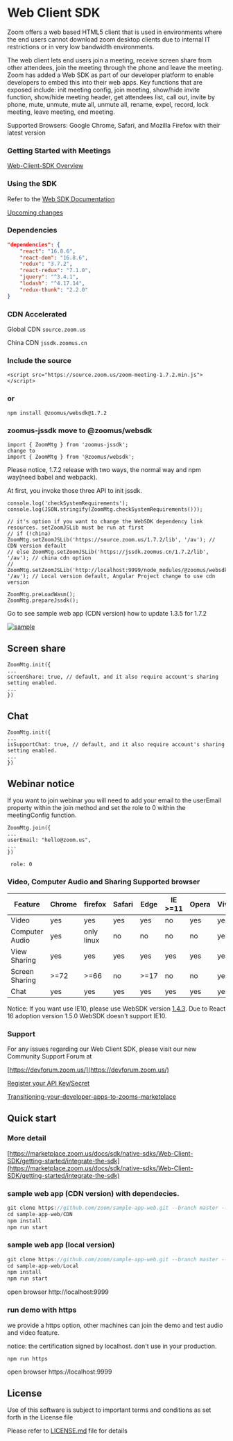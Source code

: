 # Web Client SDK

Zoom offers a web based HTML5 client that is used in environments where the end users cannot download zoom desktop clients due to internal IT restrictions or in very low bandwidth environments.

The web client lets end users join a meeting, receive screen share from other attendees, join the meeting through the phone and leave the meeting. Zoom has added a Web SDK as part of our developer platform to enable developers to embed this into their web apps. Key functions that are exposed include: init meeting config, join meeting, show/hide invite function, show/hide meeting header, get attendees list, call out, invite by phone, mute, unmute, mute all, unmute all, rename, expel, record, lock meeting, leave meeting, end meeting.

Supported Browsers: Google Chrome, Safari, and Mozilla Firefox with their latest version

### Getting Started with Meetings

[Web-Client-SDK Overview](https://marketplace.zoom.us/docs/sdk/native-sdks/Web-Client-SDK/overview)

### Using the SDK

Refer to the [Web SDK Documentation](https://marketplace.zoom.us/docs/sdk/native-sdks/Web-Client-SDK/api-reference)

[Upcoming changes](https://marketplace.zoom.us/docs/guides/getting-started/stay-up-to-date/upcoming-changes/web-sdk)

### Dependencies

```package.json
"dependencies": {
	"react": "16.8.6",
	"react-dom": "16.8.6",
	"redux": "3.7.2",
	"react-redux": "7.1.0",
	"jquery": "^3.4.1",
	"lodash": "^4.17.14",
	"redux-thunk": "2.2.0"
}
```

### CDN Accelerated

Global CDN `source.zoom.us`

China CDN `jssdk.zoomus.cn`

### Include the source

```
<script src="https://source.zoom.us/zoom-meeting-1.7.2.min.js"></script>
```

### or

```
npm install @zoomus/websdk@1.7.2
```

### zoomus-jssdk move to @zoomus/websdk

```
import { ZoomMtg } from 'zoomus-jssdk';
change to
import { ZoomMtg } from '@zoomus/websdk';
```

Please notice, 1.7.2 release with two ways, the normal way and npm way(need babel and webpack).

At first, you invoke those three API to init jssdk.

```
console.log('checkSystemRequirements');
console.log(JSON.stringify(ZoomMtg.checkSystemRequirements()));

// it's option if you want to change the WebSDK dependency link resources. setZoomJSLib must be run at first
// if (!china) ZoomMtg.setZoomJSLib('https://source.zoom.us/1.7.2/lib', '/av'); // CDN version default
// else ZoomMtg.setZoomJSLib('https://jssdk.zoomus.cn/1.7.2/lib', '/av'); // china cdn option
// ZoomMtg.setZoomJSLib('http://localhost:9999/node_modules/@zoomus/websdk/dist/lib', '/av'); // Local version default, Angular Project change to use cdn version

ZoomMtg.preLoadWasm();
ZoomMtg.prepareJssdk();
```

Go to see sample web app (CDN version) how to update 1.3.5 for 1.7.2

[![sample](https://zoom.github.io/sample-app-web/img/participent-joined-meeting.png)]()

## Screen share

```
ZoomMtg.init({
...
screenShare: true, // default, and it also require account's sharing setting enabled.
...
})
```

## Chat

```
ZoomMtg.init({
...
isSupportChat: true, // default, and it also require account's sharing setting enabled.
...
})
```

## Webinar notice

If you want to join webinar you will need to add your email to the userEmail property within the join method and set the role to 0 within the meetingConfig function.

```
ZoomMtg.join({
...
userEmail: "hello@zoom.us",
...
})
```

```
 role: 0
```

### Video, Computer Audio and Sharing Supported browser

| Feature        | Chrome | firefox    | Safari | Edge | IE >=11 | Opera | Vivaldi | Edge(Chromium) |
| -------------- | ------ | ---------- | ------ | ---- | ------- | ----- | ------- | -------------- |
| Video          | yes    | yes        | yes    | yes  | no      | yes   | yes     | yes            |
| Computer Audio | yes    | only linux | no     | no   | no      | no    | yes     | yes            |
| View Sharing   | yes    | yes        | yes    | yes  | yes     | yes   | yes     | yes            |
| Screen Sharing | >=72   | >=66       | no     | >=17 | no      | no    | yes     | yes            |
| Chat           | yes    | yes        | yes    | yes  | yes     | yes   | yes     | yes            | yes |

Notice: If you want use IE10, please use WebSDK version [1.4.3](https://github.com/zoom/sample-app-web/blob/master/CDN/ie10.html). Due to React 16 adoption version 1.5.0 WebSDK doesn't support IE10.

### Support

For any issues regarding our Web Client SDK, please visit our new Community Support Forum at

[https://devforum.zoom.us/](https://devforum.zoom.us/)

[Register your API Key/Secret](https://marketplace.zoom.us/docs/sdk/native-sdks/Web-Client-SDK/getting-started/prerequisites)

[Transitioning-your-developer-apps-to-zooms-marketplace](https://medium.com/zoom-developer-blog/transitioning-your-developer-apps-to-zooms-marketplace-6a8de3386716)

## Quick start

### More detail

[https://marketplace.zoom.us/docs/sdk/native-sdks/Web-Client-SDK/getting-started/integrate-the-sdk](https://marketplace.zoom.us/docs/sdk/native-sdks/Web-Client-SDK/getting-started/integrate-the-sdk)

### sample web app (CDN version) with dependecies.

```javascript
git clone https://github.com/zoom/sample-app-web.git --branch master --depth 1
cd sample-app-web/CDN
npm install
npm run start
```

### sample web app (local version)

```javascript
git clone https://github.com/zoom/sample-app-web.git --branch master --depth 1
cd sample-app-web/Local
npm install
npm run start
```

open browser http://localhost:9999

### run demo with https

we provide a https option, other machines can join the demo and test audio and video feature.

notice: the certification signed by localhost. don't use in your production.

```
npm run https
```

open browser https://localhost:9999

## License

Use of this software is subject to important terms and conditions as set forth in the License file

Please refer to [LICENSE.md](LICENSE.md) file for details
